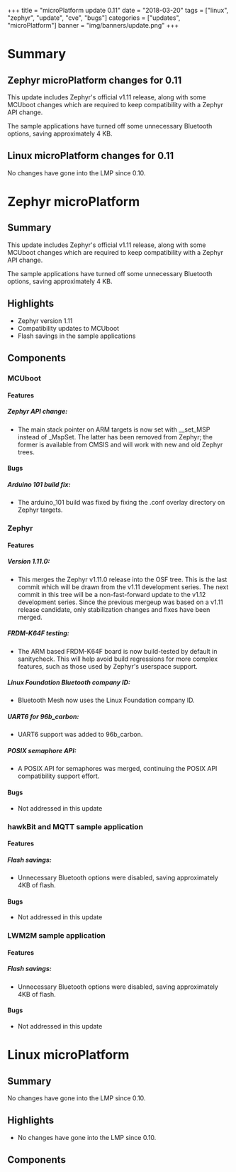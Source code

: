 +++
title = "microPlatform update 0.11"
date = "2018-03-20"
tags = ["linux", "zephyr", "update", "cve", "bugs"]
categories = ["updates", "microPlatform"]
banner = "img/banners/update.png"
+++

# Summary

## Zephyr microPlatform changes for 0.11

This update includes Zephyr's official v1.11 release, along with
some MCUboot changes which are required to keep compatibility with
a Zephyr API change.

The sample applications have turned off some unnecessary Bluetooth
options, saving approximately 4 KB.


## Linux microPlatform changes for 0.11

No changes have gone into the LMP since 0.10.
<!--more-->
# Zephyr microPlatform

## Summary

This update includes Zephyr's official v1.11 release, along with
some MCUboot changes which are required to keep compatibility with
a Zephyr API change.

The sample applications have turned off some unnecessary Bluetooth
options, saving approximately 4 KB.

## Highlights

- Zephyr version 1.11
- Compatibility updates to MCUboot
- Flash savings in the sample applications

## Components


### MCUboot


#### Features

##### Zephyr API change: 
- The main stack pointer on ARM targets is now set with
__set_MSP instead of _MspSet. The latter has been
removed from Zephyr; the former is available from
CMSIS and will work with new and old Zephyr trees.


#### Bugs

##### Arduino 101 build fix: 
- The arduino_101 build was fixed by fixing the .conf
overlay directory on Zephyr targets.



### Zephyr


#### Features

##### Version 1.11.0: 
- This merges the Zephyr v1.11.0 release into the OSF
tree. This is the last commit which will be drawn from
the v1.11 development series. The next commit in this
tree will be a non-fast-forward update to the v1.12
development series. Since the previous mergeup was
based on a v1.11 release candidate, only stabilization
changes and fixes have been merged.


##### FRDM-K64F testing: 
- The ARM based FRDM-K64F board is now build-tested by
default in sanitycheck. This will help avoid build
regressions for more complex features, such as those
used by Zephyr's userspace support.


##### Linux Foundation Bluetooth company ID: 
- Bluetooth Mesh now uses the Linux Foundation company
ID.


##### UART6 for 96b_carbon: 
- UART6 support was added to 96b_carbon.


##### POSIX semaphore API: 
- A POSIX API for semaphores was merged, continuing the
POSIX API compatibility support effort.


#### Bugs
- Not addressed in this update

### hawkBit and MQTT sample application


#### Features

##### Flash savings: 
- Unnecessary Bluetooth options were disabled, saving
approximately 4KB of flash.


#### Bugs
- Not addressed in this update

### LWM2M sample application


#### Features

##### Flash savings: 
- Unnecessary Bluetooth options were disabled, saving
approximately 4KB of flash.


#### Bugs
- Not addressed in this update
# Linux microPlatform

## Summary

No changes have gone into the LMP since 0.10.
## Highlights

- No changes have gone into the LMP since 0.10.

## Components


